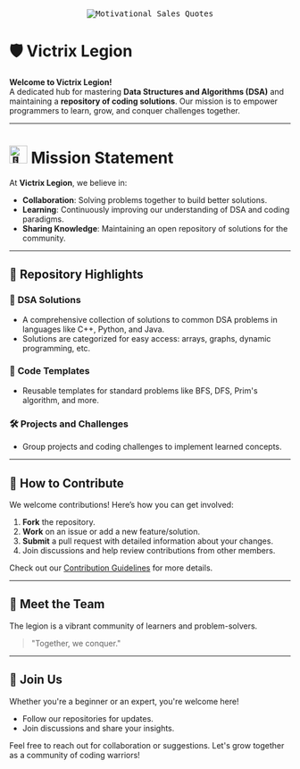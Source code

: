 <div  align="center">
 <kbd> <img 
       src="https://media.istockphoto.com/id/1432962983/vector/quantum-computer-technologies-concept-futuristic-blue-circuit-board-background-vector-modern.jpg?s=612x612&w=0&k=20&c=e1KLxKFTLgTl63XMzKHglI8O8fnaMMCm-Z3jLxI7Ti8=" 
       alt="Motivational Sales Quotes" 
       style="max-width: 100%; height: auto;"> </kbd>  
</div>

# 🛡️ Victrix Legion

**Welcome to Victrix Legion!**  
A dedicated hub for mastering **Data Structures and Algorithms (DSA)** and maintaining a **repository of coding solutions**. Our mission is to empower programmers to learn, grow, and conquer challenges together.

---
<div >
<h1><picture>
  <source srcset="https://fonts.gstatic.com/s/e/notoemoji/latest/1f680/512.webp" type="image/webp">
  <img src="https://fonts.gstatic.com/s/e/notoemoji/latest/1f680/512.gif" alt="🚀" width="32" height="32">
</picture>  Mission Statement </h1>
</div>

At **Victrix Legion**, we believe in:  
- **Collaboration**: Solving problems together to build better solutions.  
- **Learning**: Continuously improving our understanding of DSA and coding paradigms.  
- **Sharing Knowledge**: Maintaining an open repository of solutions for the community.

---

## 📂 Repository Highlights

### 📘 **DSA Solutions**
- A comprehensive collection of solutions to common DSA problems in languages like C++, Python, and Java.  
- Solutions are categorized for easy access: arrays, graphs, dynamic programming, etc.

### 🔧 **Code Templates**
- Reusable templates for standard problems like BFS, DFS, Prim's algorithm, and more.

### 🛠️ **Projects and Challenges**
- Group projects and coding challenges to implement learned concepts.

---

## 🤝 How to Contribute

We welcome contributions! Here’s how you can get involved:  
1. **Fork** the repository.  
2. **Work** on an issue or add a new feature/solution.  
3. **Submit** a pull request with detailed information about your changes.  
4. Join discussions and help review contributions from other members.

Check out our [Contribution Guidelines](#) for more details.

---

## 🧩 Meet the Team

The legion is a vibrant community of learners and problem-solvers.  
> "Together, we conquer."

---

## 📢 Join Us

Whether you're a beginner or an expert, you're welcome here!  
- Follow our repositories for updates.  
- Join discussions and share your insights.

Feel free to reach out for collaboration or suggestions. Let's grow together as a community of coding warriors!
